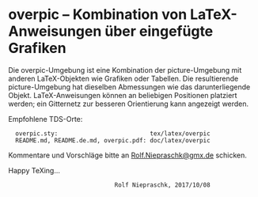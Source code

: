 overpic – Kombination von LaTeX-Anweisungen über eingefügte Grafiken
====================================================================

Die overpic-Umgebung ist eine Kombination der picture-Umgebung mit anderen
LaTeX-Objekten wie Grafiken oder Tabellen. Die resultierende picture-Umgebung
hat dieselben Abmessungen wie das darunterliegende Objekt. LaTeX-Anweisungen
können an beliebigen Positionen platziert werden; ein Gitternetz zur
besseren Orientierung kann angezeigt werden.

Empfohlene TDS-Orte:
```
  overpic.sty:                          tex/latex/overpic
  README.md, README.de.md, overpic.pdf: doc/latex/overpic
``` 

Kommentare und Vorschläge bitte an Rolf.Niepraschk@gmx.de schicken.

Happy TeXing...

                                  Rolf Niepraschk, 2017/10/08
